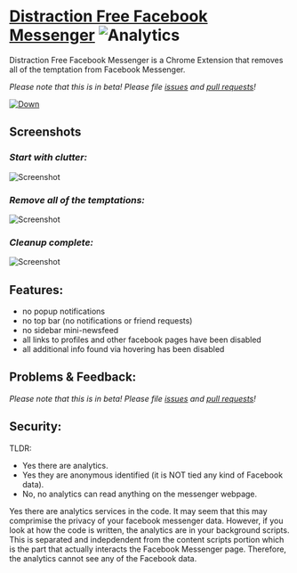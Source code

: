# [Distraction Free Facebook Messenger](https://chrome.google.com/webstore/detail/distraction-free-facebook/ipkbhlfkopeokhpbhgmlonagpppedfej) ![Analytics](https://ga-beacon.appspot.com/UA-47724303-2/docs/readme?pixel)

Distraction Free Facebook Messenger is a Chrome Extension that removes all of the temptation from Facebook Messenger.

*Please note that this is in beta! Please file [issues](https://github.com/jonleung/distraction-free-facebook-messenger/issues) and [pull requests](https://github.com/jonleung/distraction-free-facebook-messenger/fork)!*

[![Down](http://i.imgur.com/GCvIjTK.png)](https://chrome.google.com/webstore/detail/distraction-free-facebook/ipkbhlfkopeokhpbhgmlonagpppedfej)

## Screenshots

### *Start with clutter:*
![Screenshot](https://lh4.googleusercontent.com/EPZlDXzQjrs4YOzk16W_RmIQ4g2_EnpghjkTouZmUg-mkPTsdeftofrtqvnSL4ZUkbVzStHs-yY=s640-h400-e365-rw)

### *Remove all of the temptations:*
![Screenshot](https://lh3.googleusercontent.com/iSzwWllRIgz6RW5oh4dqPUS2HLV_4M8Jca971_XcXPwO0C3Sf0LVkef2nJF3RCheS2vR5hg_=s640-h400-e365-rw)

### *Cleanup complete:*
![Screenshot](https://lh3.googleusercontent.com/EMLOFRI_iR4ib4G4f2y_24JDOdenJS93IFOAjvlHQGB-8EAMlz-DdbMQIfXVYCwgaBgPiH8M=s640-h400-e365-rw)

## Features:

- no popup notifications
- no top bar (no notifications or friend requests)
- no sidebar mini-newsfeed
- all links to profiles and other facebook pages have been disabled
- all additional info found via hovering has been disabled

## Problems & Feedback:

*Please note that this is in beta! Please file [issues](https://github.com/jonleung/distraction-free-facebook-messenger/issues) and [pull requests](https://github.com/jonleung/distraction-free-facebook-messenger/fork)!*

## Security:

TLDR:
- Yes there are analytics.
- Yes they are anonymous identified (it is NOT tied any kind of Facebook data). 
- No, no analytics can read anything on the messenger webpage.

Yes there are analytics services in the code. It may seem that this may comprimise the privacy of your facebook messenger data. However, if you look at how the code is written, the analytics are in your background scripts. This is separated and indepdendent from the content scripts portion which is the part that actually interacts the Facebook Messenger page. Therefore, the analytics cannot see any of the Facebook data.



